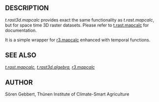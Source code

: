 ## DESCRIPTION

*t.rast3d.mapcalc* provides exact the same functionality as
*t.rast.mapcalc*, but for space time 3D raster datasets. Please refer to
[t.rast.mapcalc](t.rast.mapcalc.md) for documentation.

It is a simple wrapper for [r3.mapcalc](r3.mapcalc.md) enhanced with
temporal functions.

## SEE ALSO

*[t.rast.mapcalc](t.rast.mapcalc.md),
[t.rast3d.algebra](t.rast3d.algebra.md), [r3.mapcalc](r3.mapcalc.md)*

## AUTHOR

Sören Gebbert, Thünen Institute of Climate-Smart Agriculture
